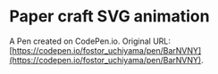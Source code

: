 # Paper craft SVG animation

A Pen created on CodePen.io. Original URL: [https://codepen.io/fostor_uchiyama/pen/BarNVNY](https://codepen.io/fostor_uchiyama/pen/BarNVNY).

